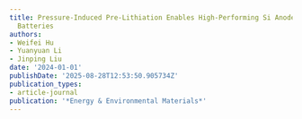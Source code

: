 ```yaml
---
title: Pressure-Induced Pre-Lithiation Enables High-Performing Si Anodes in All-Solid-State
  Batteries
authors:
- Weifei Hu
- Yuanyuan Li
- Jinping Liu
date: '2024-01-01'
publishDate: '2025-08-28T12:53:50.905734Z'
publication_types:
- article-journal
publication: '*Energy & Environmental Materials*'
---
```


